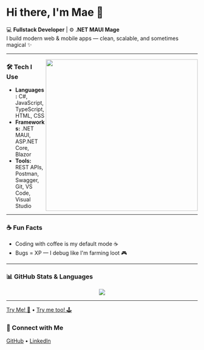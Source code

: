 # Hi there, I'm Mae 👋

💻 **Fullstack Developer** | ⚙️ **.NET MAUI Mage**  
I build modern web & mobile apps — clean, scalable, and sometimes magical ✨

---

<img src="https://user-images.githubusercontent.com/74038190/212747903-e9bdf048-2dc8-41f9-b973-0e72ff07bfba.gif" width="400" align="right" />

### 🛠 Tech I Use
- **Languages:** C#, JavaScript, TypeScript, HTML, CSS  
- **Frameworks:** .NET MAUI, ASP.NET Core, Blazor  
- **Tools:** REST APIs, Postman, Swagger, Git, VS Code, Visual Studio  

---

### ☕ Fun Facts
- Coding with coffee is my default mode ☕  
- Bugs = XP — I debug like I'm farming loot 🎮  

---

### 📊 GitHub Stats & Languages

<div align="center">
  <img src="https://github-readme-stats.vercel.app/api/top-langs/?username=jmaetogonon&layout=compact&theme=default" />
</div>

---
[Try Me! 🎹](https://jmaetogonon.github.io/drum-kit/)  •  [Try me too! 🕹️](https://jmaetogonon.github.io/simon-game/)
### 👋 Connect with Me

[GitHub](https://github.com/jmaetogonon) • [LinkedIn](https://www.linkedin.com/in/jochelle-mae-mabasa-37aa2224a/)
